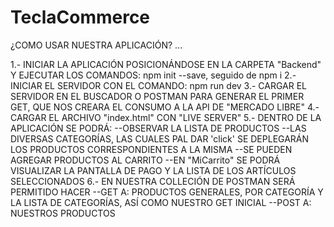 # TeclaCommerce

¿COMO USAR NUESTRA APLICACIÓN? ...

 1.- INICIAR LA APLICACIÓN POSICIONÁNDOSE EN LA CARPETA "Backend" Y EJECUTAR LOS COMANDOS: npm init --save, seguido de npm i
 2.- INICIAR EL SERVIDOR CON EL COMANDO: npm run dev
 3.- CARGAR EL SERVIDOR EN EL BUSCADOR O POSTMAN PARA GENERAR EL PRIMER GET, QUE NOS CREARA EL CONSUMO A LA API DE "MERCADO LIBRE"
 4.- CARGAR EL ARCHIVO "index.html" CON "LIVE SERVER"
 5.- DENTRO DE LA APLICACIÓN SE PODRÁ:
 --OBSERVAR LA LISTA DE PRODUCTOS
 --LAS DIVERSAS CATEGORÍAS, LAS CUALES PAL DAR 'click' SE DEPLEGARÁN LOS PRODUCTOS CORRESPONDIENTES A LA MISMA
 --SE PUEDEN AGREGAR PRODUCTOS AL CARRITO
 --EN "MiCarrito" SE PODRÁ VISUALIZAR LA PANTALLA DE PAGO Y LA LISTA DE LOS ARTÍCULOS SELECCIONADOS
 6.- EN NUESTRA COLLECIÓN DE POSTMAN SERÁ PERMITIDO HACER
 --GET A: PRODUCTOS GENERALES, POR CATEGORÍA Y LA LISTA DE CATEGORÍAS, ASÍ COMO NUESTRO GET INICIAL
 --POST A: NUESTROS PRODUCTOS
 
